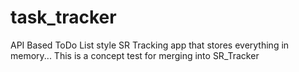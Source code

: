 # task_tracker
API Based ToDo List style SR Tracking app that stores everything in memory... This is a concept test for merging into SR_Tracker
